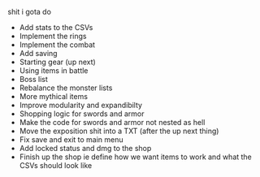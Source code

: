 shit i gota do
- Add stats to the CSVs
- Implement the rings
- Implement the combat
- Add saving
- Starting gear (up next)
- Using items in battle
- Boss list
- Rebalance the monster lists
- More mythical items
- Improve modularity and expandibilty
- Shopping logic for swords and armor
- Make the code for swords and armor not nested as hell
- Move the exposition shit into a TXT       (after the up next thing)
- Fix save and exit to main menu
- Add locked status and dmg to the shop
- Finish up the shop ie define how we want items to work and what the CSVs should look like